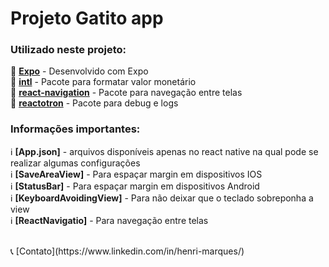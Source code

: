 # Projeto Gatito app

### Utilizado neste projeto:

🎯&nbsp;<b>[Expo](https://expo.dev/)</b> - Desenvolvido com Expo <br/>
🎯&nbsp;<b>[intl](https://developer.mozilla.org/pt-BR/docs/Web/JavaScript/Reference/Global_Objects/Intl)</b> - Pacote para formatar valor monetário <br/>
🎯&nbsp;<b>[react-navigation](https://reactnavigation.org/)</b> - Pacote para navegação entre telas <br/>
🎯&nbsp;<b>[reactotron](https://github.com/infinitered/reactotron)</b> - Pacote para debug e logs <br/>

### Informações importantes:

ℹ️&nbsp;<b>[App.json]</b> - arquivos disponíveis apenas no react native na qual pode se realizar algumas configurações <br />
ℹ️&nbsp;<b>[SaveAreaView]</b> - Para espaçar margin em dispositivos IOS <br />
ℹ️&nbsp;<b>[StatusBar]</b> - Para espaçar margin em dispositivos Android <br />
ℹ️&nbsp;<b>[KeyboardAvoidingView]</b> - Para não deixar que o teclado sobreponha a view <br />
ℹ️&nbsp;<b>[ReactNavigatio]</b> - Para navegação entre telas <br />

<br />
📞  [Contato](https://www.linkedin.com/in/henri-marques/)
